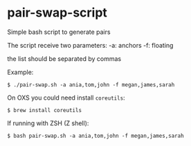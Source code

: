 # pair-swap-script
Simple bash script to generate pairs

The script receive two parameters:
-a: anchors
-f: floating

the list should be separated by commas

Example:

`$ ./pair-swap.sh -a ania,tom,john -f megan,james,sarah`


On OXS you could need install `coreutils`:

`$ brew install coreutils`

If running with ZSH (Z shell):

`$ bash pair-swap.sh -a ania,tom,john -f megan,james,sarah`
